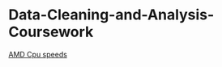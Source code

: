 # Data-Cleaning-and-Analysis-Coursework

[AMD Cpu speeds](https://www.amd.com/en/products/specifications/processors?s_platform%5B%5D=23291)
